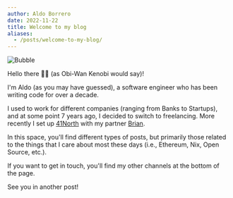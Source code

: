 ```yaml
---
author: Aldo Borrero
date: 2022-11-22
title: Welcome to my blog
aliases:
  - /posts/welcome-to-my-blog/
---
```


![Bubble](/images/posts/welcome-to-my-blog/bubble.jpg)

Hello there 👋🏻 (as Obi-Wan Kenobi would say)!

I'm Aldo (as you may have guessed), a software engineer who has been writing code for over a decade.

I used to work for different companies (ranging from Banks to Startups), and at some point 7 years ago, I decided to switch to freelancing. More recently I set up [41North](https://41north.dev) with my partner [Brian](https://bmcgee.ie/).

In this space, you'll find different types of posts, but primarily those related to the things that I care about most these days (i.e., Ethereum, Nix, Open Source, etc.).

If you want to get in touch, you'll find my other channels at the bottom of the page.

See you in another post!
